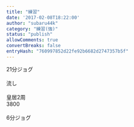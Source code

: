 ```yaml
---
title: "練習"
date: '2017-02-08T18:22:00'
author: "subaru44k"
category: "練習(強)"
status: "publish"
allowComments: true
convertBreaks: false
entryHash: "760997852d22fe92b6682d2747357b5f"
---
```

21分ジョグ<br>
<br>
流し<br>
<br>
皇居2周<br>
3800<br>
<br>
6分ジョグ
